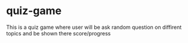 # quiz-game

This is a quiz game where user will be ask random question on diffirent topics
and be shown there score/progress
